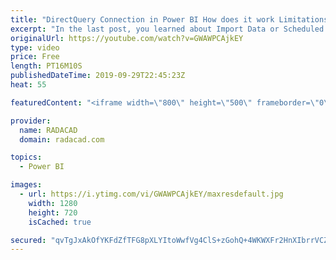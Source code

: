 ```yaml
---
title: "DirectQuery Connection in Power BI How does it work Limitations and Advantages"
excerpt: "In the last post, you learned about Import Data or Scheduled Refresh as a connection type. In this video, you’ll learn about the second type of connection named; DirectQuery. This type of connection is only supported by a limited number of data sources, and mainly targets systems with a huge amount of"
originalUrl: https://youtube.com/watch?v=GWAWPCAjkEY
type: video
price: Free
length: PT16M10S
publishedDateTime: 2019-09-29T22:45:23Z
heat: 55

featuredContent: "<iframe width=\"800\" height=\"500\" frameborder=\"0\" src=\"https://www.youtube.com/embed/GWAWPCAjkEY\" allow=\"accelerometer; autoplay; encrypted-media; gyroscope; picture-in-picture\" allowfullscreen></iframe>"

provider:
  name: RADACAD
  domain: radacad.com

topics:
  - Power BI

images:
  - url: https://i.ytimg.com/vi/GWAWPCAjkEY/maxresdefault.jpg
    width: 1280
    height: 720
    isCached: true

secured: "qvTgJxAkOfYKFdZfTFG8pXLYItoWwfVg4ClS+zGohQ+4WKWXFr2HnXIbrrVCZV76cStqTT8EZp3vXZCnFGra+8gmBgx4X8KroOYHBQdHizqtioZnBIfFg89h1N3C6f6q9c29au40yJxYEJmc8McH/1kVzlPjza3l1kzTgLml0MDvReMR/ZYbGijlWagzCF2VuhC0AWU3q037HBBH+zTgZDy03wdA0u59GNA2mCHn0EuzzX800cFIZk6hUYIZbEtGiuVK8zis5Hufe1q/i0F+HLFoHm89KTT6mi5EXoyn3ys6jKel0zt5V7KOhuNTUOC9VbSfzhyYNChfGIz4f3JWv1F+7+zul7xBJ6VFbB4BJrPHE+ka8EQeAveGFbwtG21JGR5jLp8BL9PjvoS+3AfNHh4tds9KmAf0GD8ehSqcpyI=;XGflhK7imon7RZ0tfoRp2A=="
---
```


